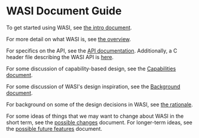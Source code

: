 # WASI Document Guide

To get started using WASI, see [the intro document](WASI-intro.md).

For more detail on what WASI is, see [the overview](WASI-overview.md).

For specifics on the API, see the [API documentation](https://github.com/CraneStation/wasmtime-wasi/blob/wasi/docs/WASI-api.md).
Additionally, a C header file describing the WASI API is
[here](https://github.com/CraneStation/reference-sysroot-wasi/blob/misc/libc-bottom-half/headers/public/wasi.h).

For some discussion of capability-based design, see the [Capabilities document](WASI-capabilities.md).

For some discussion of WASI's design inspiration, see the [Background document](WASI-background.md).

For background on some of the design decisions in WASI, see [the rationale](WASI-rationale.md).

For some ideas of things that we may want to change about WASI in the
short term, see the [possible changes](WASI-some-possible-changes.md) document.
For longer-term ideas, see the [possible future features](WASI-possible-future-features.md)
document.

